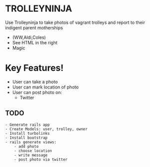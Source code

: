 # TROLLEYNINJA

Use Trolleyninja to take photos of vagrant trolleys and report to their indigent parent motherships
  -  (WW,Aldi,Coles)
  - See HTML in the right
  - Magic

# Key Features!
  - User can take a photo
  - User can mark location of photo
- User can post photo on:
  - Twitter

## TODO
    - Generate rails app
    - Create Models: user, trolley, owner
    - Install turbolinks
    - Install bootstrap
    - rails generate views:
        - add photo
        - choose location
        - write message
        - post photo via twitter